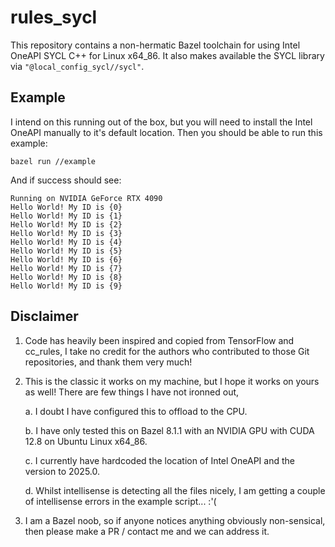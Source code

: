# rules_sycl
This repository contains a non-hermatic Bazel toolchain for using Intel OneAPI SYCL C++ for Linux x64_86. It also makes available the
SYCL library via `"@local_config_sycl//sycl"`.

## Example

I intend on this running out of the box, but you will need to install the Intel OneAPI manually to it's default location. Then you should be able to run this example:
```
bazel run //example
```
And if success should see:
```
Running on NVIDIA GeForce RTX 4090
Hello World! My ID is {0}
Hello World! My ID is {1}
Hello World! My ID is {2}
Hello World! My ID is {3}
Hello World! My ID is {4}
Hello World! My ID is {5}
Hello World! My ID is {6}
Hello World! My ID is {7}
Hello World! My ID is {8}
Hello World! My ID is {9}
```

## Disclaimer
1. Code has heavily been inspired and copied from TensorFlow and cc_rules, I take no credit for the authors who contributed to those Git repositories, and thank them very much!
2. This is the classic it works on my machine, but I hope it works on yours as well! There are few things I have not ironned out,

    a. I doubt I have configured this to offload to the CPU.
    
    b. I have only tested this on Bazel 8.1.1 with an NVIDIA GPU with CUDA 12.8 on Ubuntu Linux x64_86.

    c. I currently have hardcoded the location of Intel OneAPI and the version to 2025.0.

    d. Whilst intellisense is detecting all the files nicely, I am getting a couple of intellisense errors in the example script... :'(
3. I am a Bazel noob, so if anyone notices anything obviously non-sensical, then please make a PR / contact me and we can address it.
